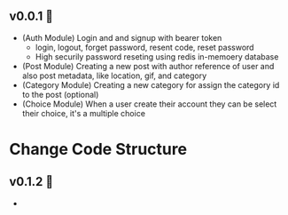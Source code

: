 ## v0.0.1 🎉

- (Auth Module) Login and and signup with bearer token
  - login, logout, forget password, resent code, reset password
  - High securily password reseting using redis in-memoery database
- (Post Module) Creating a new post with author reference of user and also post metadata, like location, gif, and category
- (Category Module) Creating a new category for assign the category id to the post (optional)
- (Choice Module) When a user create their account they can be select their choice, it's a multiple choice

# **Change Code Structure**

## v0.1.2 🎉

-
